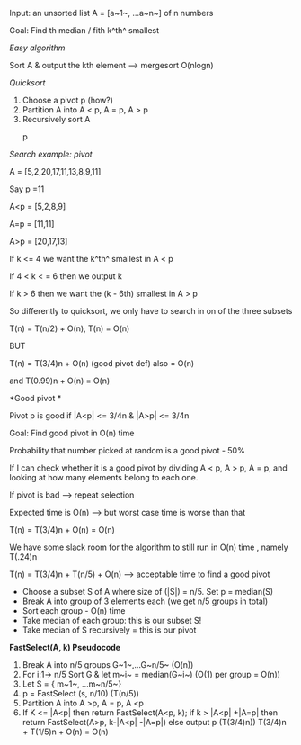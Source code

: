 Input: an unsorted list A = [a~1~, ...a~n~] of n numbers

Goal: Find th median / fith k^th^ smallest

*Easy algorithm*

Sort A & output the kth element --> mergesort O(nlogn)

*Quicksort*

1. Choose a pivot p (how?)
2. Partition A into A < p, A = p, A > p
3. Recursively sort A <p and A >p

*Search example: pivot*

A = [5,2,20,17,11,13,8,9,11]

Say p =11

A<p = [5,2,8,9]

A=p = [11,11]

A>p = [20,17,13]

If k <= 4 we want the k^th^ smallest in A < p

If 4 < k < = 6 then we output k

If k > 6 then we want the (k - 6th) smallest in A > p

So differently to quicksort, we only have to search in on of the three subsets

T(n) = T(n/2) + O(n), T(n) = O(n)

BUT

T(n) = T(3/4)n + O(n) (good pivot def) also = O(n)

and T(0.99)n + O(n) = O(n)

*Good pivot *

Pivot p is good if |A<p| <= 3/4n & |A>p| <= 3/4n

Goal: Find good pivot in O(n) time

Probability that number picked at random is a good pivot - 50%

If I can check whether it is a good pivot by dividing A < p, A > p, A =
p, and looking at how many elements belong to each one.

If pivot is bad --> repeat selection

Expected time is O(n) --> but worst case time is worse than that

T(n) = T(3/4)n + O(n) = O(n)

We have some slack room for the algorithm to still run in O(n) time ,
namely T(.24)n

T(n) = T(3/4)n + T(n/5) + O(n) --> acceptable time to find a good pivot

- Choose a subset S of A where size of (|S|) = n/5. Set p = median(S)
- Break A into group of 3 elements each (we get n/5 groups in total)
- Sort each group - O(n) time
- Take median of each group: this is our subset S!
- Take median of S recursively = this is our pivot

**FastSelect(A, k) Pseudocode**

1. Break A into n/5 groups G~1~,...G~n/5~ (O(n))
2. For i:1-> n/5 Sort G & let m~i~ = median(G~i~) (O(1) per group = O(n))
3. Let S = { m~1~, ...m~n/5~}
4. p = FastSelect (s, n/10) (T(n/5))
5. Partition A into A >p, A = p, A <p
6. If K <= |A<p| then return FastSelect(A<p, k); if k > |A<p| +|A=p|
   then return FastSelect(A>p, k-|A<p| -|A=p|) else output p (T(3/4)n))
   T(3/4)n + T(1/5)n + O(n) = O(n)



